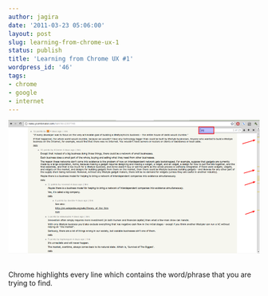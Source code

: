 ```yaml
---
author: jagira
date: '2011-03-23 05:06:00'
layout: post
slug: learning-from-chrome-ux-1
status: publish
title: 'Learning from Chrome UX #1'
wordpress_id: '46'
tags:
- chrome
- google
- internet
---
```




![Chrome UX](/img/posts/archives/learning-from-chrome-ux-1/chrome_1.png)
 

Chrome highlights every line which contains the word/phrase that
you are trying to find.



